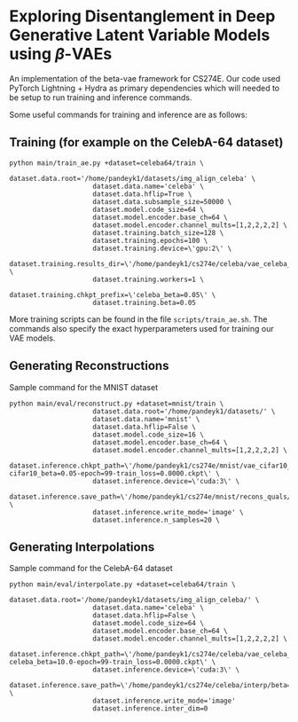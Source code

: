 # Exploring Disentanglement in Deep Generative Latent Variable Models using $\beta$-VAEs
An implementation of the beta-vae framework for CS274E. Our code used PyTorch Lightning + Hydra as primary dependencies which will needed to be setup to run training and inference commands. 

Some useful commands for training and inference are as follows:

## Training (for example on the CelebA-64 dataset)

```
python main/train_ae.py +dataset=celeba64/train \
                     dataset.data.root='/home/pandeyk1/datasets/img_align_celeba' \
                     dataset.data.name='celeba' \
                     dataset.data.hflip=True \
                     dataset.data.subsample_size=50000 \
                     dataset.model.code_size=64 \
                     dataset.model.encoder.base_ch=64 \
                     dataset.model.encoder.channel_mults=[1,2,2,2,2] \
                     dataset.training.batch_size=128 \
                     dataset.training.epochs=100 \
                     dataset.training.device=\'gpu:2\' \
                     dataset.training.results_dir=\'/home/pandeyk1/cs274e/celeba/vae_celeba_beta=0.05/\' \
                     dataset.training.workers=1 \
                     dataset.training.chkpt_prefix=\'celeba_beta=0.05\' \
                     dataset.training.beta=0.05
```
More training scripts can be found in the file `scripts/train_ae.sh`. The commands also specify the exact hyperparameters used for training our VAE models.

## Generating Reconstructions

Sample command for the MNIST dataset
```
python main/eval/reconstruct.py +dataset=mnist/train \
                     dataset.data.root='/home/pandeyk1/datasets/' \
                     dataset.data.name='mnist' \
                     dataset.data.hflip=False \
                     dataset.model.code_size=16 \
                     dataset.model.encoder.base_ch=64 \
                     dataset.model.encoder.channel_mults=[1,2,2,2,2] \
                     dataset.inference.chkpt_path=\'/home/pandeyk1/cs274e/mnist/vae_cifar10_beta=0.05/checkpoints/vae-cifar10_beta=0.05-epoch=99-train_loss=0.0000.ckpt\' \
                     dataset.inference.device=\'cuda:3\' \
                     dataset.inference.save_path=\'/home/pandeyk1/cs274e/mnist/recons_quals/beta=0.05/\' \
                     dataset.inference.write_mode='image' \
                     dataset.inference.n_samples=20 \
```


## Generating Interpolations

Sample command for the CelebA-64 dataset
```
python main/eval/interpolate.py +dataset=celeba64/train \
                     dataset.data.root='/home/pandeyk1/datasets/img_align_celeba/' \
                     dataset.data.name='celeba' \
                     dataset.data.hflip=False \
                     dataset.model.code_size=64 \
                     dataset.model.encoder.base_ch=64 \
                     dataset.model.encoder.channel_mults=[1,2,2,2,2] \
                     dataset.inference.chkpt_path=\'/home/pandeyk1/cs274e/celeba/vae_celeba_beta=10.0/checkpoints/vae-celeba_beta=10.0-epoch=99-train_loss=0.0000.ckpt\' \
                     dataset.inference.device=\'cuda:3\' \
                     dataset.inference.save_path=\'/home/pandeyk1/cs274e/celeba/interp/beta=10.0/\' \
                     dataset.inference.write_mode='image'
                     dataset.inference.inter_dim=0
```